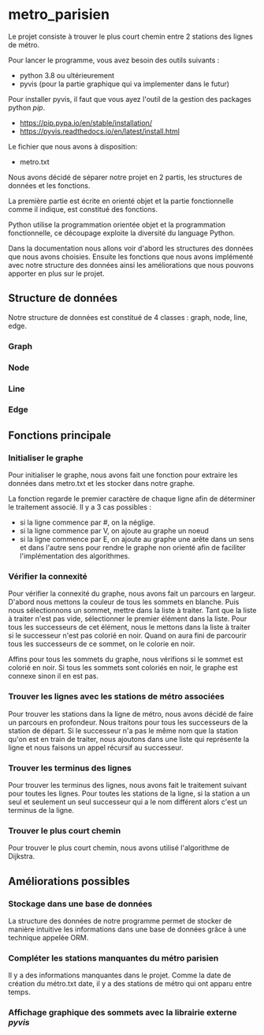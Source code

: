 # metro_parisien

Le projet consiste à trouver le plus court chemin entre 2 stations des lignes de métro.

Pour lancer le programme, vous avez besoin des outils suivants :
- python 3.8 ou ultérieurement
- pyvis (pour la partie graphique qui va implementer dans le futur)

Pour installer pyvis, il faut que vous ayez l'outil de la gestion des packages python *pip*.
- https://pip.pypa.io/en/stable/installation/
- https://pyvis.readthedocs.io/en/latest/install.html

Le fichier que nous avons à disposition:
- metro.txt

Nous avons décidé de séparer notre projet en 2 partis, les structures de données et les fonctions.

La première partie est écrite en orienté objet et la partie fonctionnelle comme il indique, est constitué des fonctions.

Python utilise la programmation orientée objet et la programmation fonctionnelle, ce découpage exploite la diversité du language Python.

Dans la documentation nous allons voir d'abord les structures des données que nous avons choisies. Ensuite les fonctions que nous avons implémenté avec notre structure des données ainsi les améliorations que nous pouvons apporter en plus sur le projet.

## Structure de données
Notre structure de données est constitué de 4 classes : graph, node, line, edge.

### Graph
### Node
### Line
### Edge

## Fonctions principale

### Initialiser le graphe
Pour initialiser le graphe, nous avons fait une fonction pour extraire les données dans metro.txt et les stocker dans notre graphe.

La fonction regarde le premier caractère de chaque ligne afin de déterminer le traitement associé. Il y a 3 cas possibles :

- si la ligne commence par #, on la néglige.
- si la ligne commence par V, on ajoute au graphe un noeud
- si la ligne commence par E, on ajoute au graphe une arête dans un sens et dans l'autre sens pour rendre le graphe non orienté afin de faciliter l'implémentation des algorithmes.

### Vérifier la connexité
Pour vérifier la connexité du graphe, nous avons fait un parcours en largeur. 
D'abord nous mettons la couleur de tous les sommets en blanche.
Puis nous sélectionnons un sommet, mettre dans la liste à traiter. Tant que la liste à traiter n'est pas vide, sélectionner le premier élément dans la liste. Pour tous les successeurs de cet élément, nous le mettons dans la liste à traiter si le successeur n'est pas colorié en noir. Quand on aura fini de parcourir tous les successeurs de ce sommet, on le colorie en noir.

Affins pour tous les sommets du graphe, nous vérifions si le sommet est colorié en noir. Si tous les sommets sont coloriés en noir, le graphe est connexe sinon il en est pas.


### Trouver les lignes avec les stations de métro associées
Pour trouver les stations dans la ligne de métro, nous avons décidé de faire un parcours en profondeur. Nous traitons pour tous les successeurs de la station de départ. Si le successeur n'a pas le même nom que la station qu'on est en train de traiter, nous ajoutons dans une liste qui représente la ligne et nous faisons un appel récursif au successeur.

### Trouver les terminus des lignes
Pour trouver les terminus des lignes, nous avons fait le traitement suivant pour toutes les lignes. Pour toutes les stations de la ligne, si la station a un seul et seulement un seul successeur qui a le nom différent alors c'est un terminus de la ligne.

### Trouver le plus court chemin
Pour trouver le plus court chemin, nous avons utilisé l'algorithme de Dijkstra.

## Améliorations possibles
### Stockage dans une base de données
La structure des données de notre programme permet de stocker de manière intuitive les informations dans une base de données grâce à une technique appelée ORM.
### Compléter les stations manquantes du métro parisien
Il y a des informations manquantes dans le projet. Comme la date de création du métro.txt date, il y a des stations de métro qui ont apparu entre temps.
### Affichage graphique des sommets avec la librairie externe *pyvis*